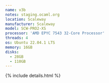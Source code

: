 ```yaml
---
name: v3b
notes: staging.ocaml.org
location: Scaleway
manufacturer: Scaleway
model: SCW-PRO2-XS
processor: 'AMD EPYC 7543 32-Core Processor'
threads: 4
os: Ubuntu 22.04.1 LTS
memory: 16GB
disks:
  - 28GB
  - 110GB
---
```

{% include details.html %} 

